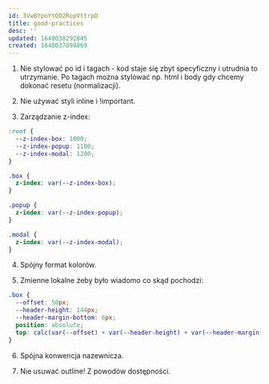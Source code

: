 ```yaml
---
id: 3VwBYpoYtOO2RopVttrpD
title: good-practices
desc: ''
updated: 1640038292845
created: 1640037898869
---
```


1. Nie stylować po id i tagach - kod staje się zbyt specyficzny i utrudnia to utrzymanie. Po tagach można stylować np. html i body gdy chcemy dokonać resetu (normalizacji).

2. Nie używać styli inline i !important.

3. Zarządzanie z-index:
```css
:root {
  --z-index-box: 1000;
  --z-index-popup: 1100;
  --z-index-modal: 1200;
}

.box {
  z-index: var(--z-index-box);
}

.popup {
  z-index: var(--z-index-popup);
}

.modal {
  z-index: var(--z-index-modal);
}
```
4. Spójny format kolorów.

5. Zmienne lokalne żeby było wiadomo co skąd pochodzi:
```css
.box {
  --offset: 50px;
  --header-height: 144px;
  --header-margin-bottom: 6px;
  position: absolute;
  top: calc(var(--offset) + var(--header-height) + var(--header-margin-bottom));
}
```
6. Spójna konwencja nazewnicza.

7. Nie usuwać outline! Z powodów dostępności.

